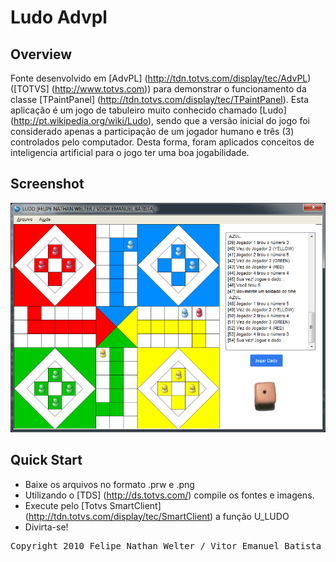 
# Ludo Advpl
## Overview

Fonte desenvolvido em [AdvPL] (http://tdn.totvs.com/display/tec/AdvPL) ([TOTVS] (http://www.totvs.com)) para demonstrar o funcionamento da classe [TPaintPanel] (http://tdn.totvs.com/display/tec/TPaintPanel).
Esta aplicação é um jogo de tabuleiro muito conhecido chamado [Ludo] (http://pt.wikipedia.org/wiki/Ludo), sendo que a versão inicial do jogo foi considerado apenas a participação de um jogador humano e três (3) controlados pelo computador. Desta forma, foram aplicados conceitos de inteligencia artificial para o jogo ter uma boa jogabilidade.


## Screenshot
![Rodados Advpl](./docs/screenshot.png)

## Quick Start
* Baixe os arquivos no formato .prw e .png
* Utilizando o [TDS] (http://ds.totvs.com/) compile os fontes e imagens.
* Execute pelo [Totvs SmartClient] (http://tdn.totvs.com/display/tec/SmartClient) a função U_LUDO
* Divirta-se!



<pre>
Copyright 2010 Felipe Nathan Welter / Vitor Emanuel Batista
